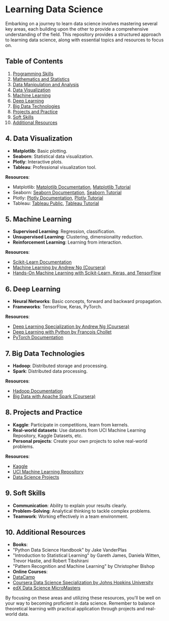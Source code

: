 # Learning Data Science

Embarking on a journey to learn data science involves mastering several key areas, each building upon the other to provide a comprehensive understanding of the field. This repository provides a structured approach to learning data science, along with essential topics and resources to focus on.

## Table of Contents

1. [Programming Skills](#1-programming-skills)
2. [Mathematics and Statistics](#2-mathematics-and-statistics)
3. [Data Manipulation and Analysis](#3-data-manipulation-and-analysis)
4. [Data Visualization](#4-data-visualization)
5. [Machine Learning](#5-machine-learning)
6. [Deep Learning](#6-deep-learning)
7. [Big Data Technologies](#7-big-data-technologies)
8. [Projects and Practice](#8-projects-and-practice)
9. [Soft Skills](#9-soft-skills)
10. [Additional Resources](#10-additional-resources)


## 4. Data Visualization

- **Matplotlib**: Basic plotting.
- **Seaborn**: Statistical data visualization.
- **Plotly**: Interactive plots.
- **Tableau**: Professional visualization tool.

**Resources**:
 - Matplotlib: [Matplotlib Documentation](https://matplotlib.org/stable/contents.html), [Matplotlib Tutorial](https://realpython.com/python-matplotlib-guide/)
 - Seaborn: [Seaborn Documentation](https://seaborn.pydata.org/), [Seaborn Tutorial](https://elitedatascience.com/python-seaborn-tutorial)
 - Plotly: [Plotly Documentation](https://plotly.com/python/), [Plotly Tutorial](https://www.kaggle.com/kanncaa1/plotly-tutorial-for-beginners)
 - Tableau: [Tableau Public](https://public.tableau.com/en-us/s/), [Tableau Tutorial](https://www.tableau.com/learn/training)

## 5. Machine Learning

- **Supervised Learning**: Regression, classification.
- **Unsupervised Learning**: Clustering, dimensionality reduction.
- **Reinforcement Learning**: Learning from interaction.

**Resources**:
 - [Scikit-Learn Documentation](https://scikit-learn.org/stable/)
 - [Machine Learning by Andrew Ng (Coursera)](https://www.coursera.org/learn/machine-learning)
 - [Hands-On Machine Learning with Scikit-Learn, Keras, and TensorFlow](https://www.oreilly.com/library/view/hands-on-machine-learning/9781492032632/)

## 6. Deep Learning

- **Neural Networks**: Basic concepts, forward and backward propagation.
- **Frameworks**: TensorFlow, Keras, PyTorch.

**Resources**:
 - [Deep Learning Specialization by Andrew Ng (Coursera)](https://www.coursera.org/specializations/deep-learning)
 - [Deep Learning with Python by François Chollet](https://www.manning.com/books/deep-learning-with-python)
 - [PyTorch Documentation](https://pytorch.org/)

## 7. Big Data Technologies

- **Hadoop**: Distributed storage and processing.
- **Spark**: Distributed data processing.

**Resources**:
 - [Hadoop Documentation](https://hadoop.apache.org/docs/stable/)
 - [Big Data with Apache Spark (Coursera)](https://www.coursera.org/specializations/big-data)

## 8. Projects and Practice

- **Kaggle**: Participate in competitions, learn from kernels.
- **Real-world datasets**: Use datasets from UCI Machine Learning Repository, Kaggle Datasets, etc.
- **Personal projects**: Create your own projects to solve real-world problems.

**Resources**:
 - [Kaggle](https://www.kaggle.com/)
 - [UCI Machine Learning Repository](https://archive.ics.uci.edu/ml/index.php)
 - [Data Science Projects](https://www.dataquest.io/blog/data-science-projects/)

## 9. Soft Skills

- **Communication**: Ability to explain your results clearly.
- **Problem-Solving**: Analytical thinking to tackle complex problems.
- **Teamwork**: Working effectively in a team environment.

## 10. Additional Resources

- **Books**:
 - "Python Data Science Handbook" by Jake VanderPlas
 - "Introduction to Statistical Learning" by Gareth James, Daniela Witten, Trevor Hastie, and Robert Tibshirani
 - "Pattern Recognition and Machine Learning" by Christopher Bishop
- **Online Courses**:
 - [DataCamp](https://www.datacamp.com/)
 - [Coursera Data Science Specialization by Johns Hopkins University](https://www.coursera.org/specializations/jhu-data-science)
 - [edX Data Science MicroMasters](https://www.edx.org/micromasters/mitx-statistics-and-data-science)

By focusing on these areas and utilizing these resources, you'll be well on your way to becoming proficient in data science. Remember to balance theoretical learning with practical application through projects and real-world data.